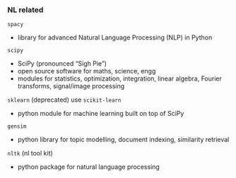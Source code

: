 ### NL related

`spacy`
- library for advanced Natural Language Processing (NLP) in Python


`scipy`
- SciPy (pronounced “Sigh Pie”)
- open source software for maths, science, engg
- modules for statistics, optimization, integration, linear algebra, Fourier transforms, signal/image processing

`sklearn` (deprecated) use `scikit-learn`
- python module for machine learning built on top of SciPy 

`gensim`
- python library for topic modelling, document indexing, similarity retrieval

`nltk` (nl tool kit)
- python package for natural language processing
